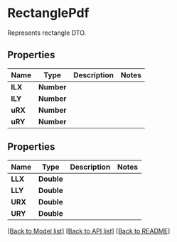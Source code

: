 
# RectanglePdf
Represents rectangle DTO.

## Properties
Name | Type | Description | Notes
------------ | ------------- | ------------- | -------------
**lLX** | **Number** |  | 
**lLY** | **Number** |  | 
**uRX** | **Number** |  | 
**uRY** | **Number** |  | 


## Properties
Name | Type | Description | Notes
------------ | ------------- | ------------- | -------------
**LLX** | **Double** |  | 
**LLY** | **Double** |  | 
**URX** | **Double** |  | 
**URY** | **Double** |  | 

[[Back to Model list]](../../README.md#documentation-for-models) [[Back to API list]](../../README.md#documentation-for-api-endpoints) [[Back to README]](../../README.md)


